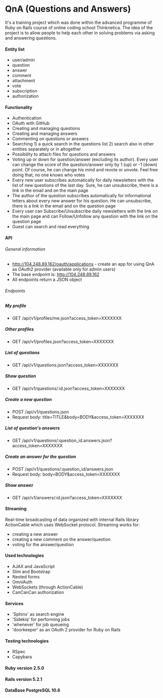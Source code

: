 # QnA (Questions and Answers)


It's a training project which was done within the advanced programme of Ruby on Rails course of online coding school Thinknetica. The idea of the project is to allow people to help each other in solving problems via asking and answering questions.

#### Entity list
- user/admin
- question
- answer
- comment
- attachment
- vote
- subscription
- authorization


#### Functionality
- Authentication
- OAuth with GitHub
- Creating and managing questions
- Creating and managing answers
- Commenting on questions or answers
- Searching 1) a quick search in the questions list 2) search also in other entities separately or in altogether
- Possibility to attach files for questions and answers
- Voting up or down for question/answer (excluding its author). Every user can change the score of the question/answer only by 1 (up) or -1 (down) point. Of course, he can change his mind and revote or unvote. Feel free doing that, no one knows who votes
- Every new user subscribes automatically for daily newsletters with the list of new questions of the last day. Sure, he can unsubscribe, there is a link in the email and on the main page
- The author of the question subscribes automatically for informational letters about every new answer for his question. He can unsubscribe, there is a link in the email and on the question page
- Every user can Subscribe/Unsubscribe daily newsletters with the link on the main page and can Follow/Unfollow any question with the link on the question page
- Guest can search and read everything


#### API
###### General information
- http://104.248.89.162/oauth/applications - create an app for using QnA as OAuth2 provider (available only for admin users)
- The base endpoint is: http://104.248.89.162
- All endpoints return a JSON object
###### Endpoints
##### My profile
- GET /api/v1/profiles/me.json?access_token=XXXXXXX 

##### Other profiles
- GET /api/v1/profiles.json?access_token=XXXXXXX

##### List of questions 
- GET /api/v1/questions.json?access_token=XXXXXXX 

##### Show question
- GET /api/v1/questions/:id.json?access_token=XXXXXXX

##### Create a new question
- POST /api/v1/questions.json
- Request body: title=TITLE&body=BODY&access_token=XXXXXXX

##### List of question's answers
- GET /api/v1/questions/:question_id.answers.json?access_token=XXXXXXX

##### Create an answer for the question
- POST /api/v1/questions/:question_id/answers.json
- Request body: body=BODY&access_token=XXXXXXX

##### Show answer
- GET /api/v1/answers/:id.json?access_token=XXXXXXX


#### Streaming
Real-time broadcasting of data organized with internal Rails library ActionCable which uses WebSocket protocol. Streaming works for:
- creating a new answer
- creating a new comment on the answer/question
- voting for the answer/question


#### Used technologies
- AJAX and JavaScript
- Slim and Bootstrap
- Nested forms
- OmniAuth
- WebSockets (through ActionCable)
- CanCanCan authorization


#### Services
- 'Sphinx' as search engine
- 'Sidekiq' for performing jobs
- 'whenever' for job queueing
- 'doorkeeper' as  an OAuth 2 provider for Ruby on Rails

#### Testing technologies
- RSpec
- Capybara

#### Ruby version 2.5.0
#### Rails version 5.2.1
#### DataBase PostgreSQL 10.6
